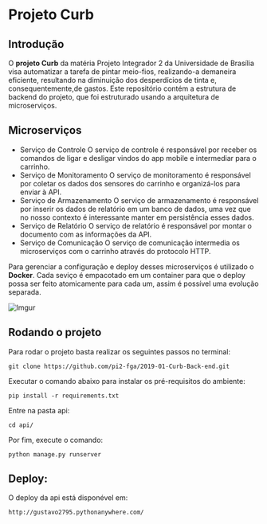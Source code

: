 # Projeto Curb
## Introdução
O **projeto Curb** da matéria Projeto Integrador 2 da Universidade de Brasília visa automatizar a tarefa de pintar meio-fios, realizando-a demaneira eficiente, resultando na diminuição dos desperdícios de tinta e, consequentemente,de gastos. 
Este repositório contém a estrutura de backend do projeto, que foi estruturado usando a arquitetura de microserviços. 

## Microserviços
- Serviço de Controle
    O serviço de controle é responsável por receber os comandos de ligar e desligar vindos do app mobile e intermediar para o carrinho.
- Serviço de Monitoramento
    O serviço de monitoramento é responsável por coletar os dados dos sensores do carrinho e organizá-los para enviar à API.
- Serviço de Armazenamento
    O serviço de armazenamento é responsável por inserir os dados de relatório em um banco de dados, uma vez que no nosso contexto é interessante manter em persistência esses dados.
- Serviço de Relatório
    O serviço de relatório é responsável por montar o documento com as informações da API.
- Serviço de Comunicação
    O serviço de comunicação intermedia os microserviços com o carrinho através do protocolo HTTP.

Para gerenciar a configuração e deploy desses microserviços é utilizado o **Docker**.
Cada seviço é empacotado em um container para que o deploy possa ser feito atomicamente para cada um, assim é possível uma evolução separada.

![Imgur](https://i.imgur.com/mfCck4Y.png)

## Rodando o projeto
Para rodar o projeto basta realizar os seguintes passos no terminal:
```
git clone https://github.com/pi2-fga/2019-01-Curb-Back-end.git
```
Executar o comando abaixo para instalar os pré-requisitos do ambiente:
```
pip install -r requirements.txt
```
Entre na pasta api:
```
cd api/
```
Por fim, execute o comando:
```
python manage.py runserver
```

## Deploy:

O deploy da api está disponével em:
```
http://gustavo2795.pythonanywhere.com/
```

